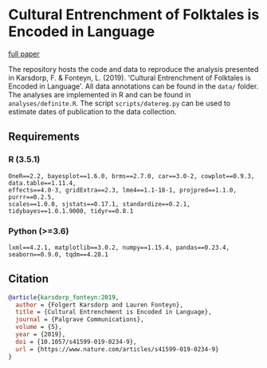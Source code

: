 # Cultural Entrenchment of Folktales is Encoded in Language 

[full paper](https://www.nature.com/articles/s41599-019-0234-9)

The repository hosts the code and data to reproduce the analysis presented in Karsdorp,
F. & Fonteyn, L. (2019). 'Cultural Entrenchment of Folktales is Encoded in Language'. All
data annotations can be found in the `data/` folder. The analyses are implemented in R and
can be found in `analyses/definite.R`. The script `scripts/datereg.py` can be used to
estimate dates of publication to the data collection.

## Requirements

### R (3.5.1)

```
OneR==2.2, bayesplot==1.6.0, brms==2.7.0, car==3.0-2, cowplot==0.9.3, data.table==1.11.4,
effects==4.0-3, gridExtra==2.3, lme4==1.1-18-1, projpred==1.1.0, purrr==0.2.5,
scales==1.0.0, sjstats==0.17.1, standardize==0.2.1, tidybayes==1.0.1.9000, tidyr==0.8.1
```

### Python (>=3.6)

```
lxml==4.2.1, matplotlib==3.0.2, numpy==1.15.4, pandas==0.23.4, seaborn==0.9.0, tqdm==4.28.1
```

## Citation

``` bibtex
@article{karsdorp_fonteyn:2019,
  author = {Folgert Karsdorp and Lauren Fonteyn},
  title = {Cultural Entrenchment is Encoded in Language},
  journal = {Palgrave Communications},
  volume = {5},
  year = {2019},
  doi = {10.1057/s41599-019-0234-9},
  url = {https://www.nature.com/articles/s41599-019-0234-9}
}
```

